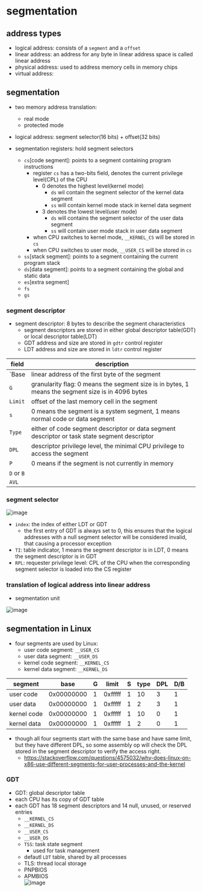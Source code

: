 # segmentation

## address types
* logical address: consists of a `segment` and a `offset`
* linear address: an address for any byte in linear address space is called linear address
* physical address: used to address memory cells in memory chips
* virtual address:


## segmentation
* two memory address translation:
    * real mode
    * protected mode

* logical address: segment selector(16 bits) + offset(32 bits)
* segmentation registers: hold segment selectors
    * `cs`[code segment]: points to a segment containing program instructions
        * register `cs` has a two-bits field, denotes the current privilege level(CPL) of the CPU
            * 0 denotes the highest level(kernel mode)
                * `ds` wil contain the segment selector of the kernel data segment
                * `ss` will contain kernel mode stack in kernel data segment
            * 3 denotes the lowest level(user mode)
                * `ds` will contains the segment selector of the user data segment
                * `ss` will contain user mode stack in user data segment
        * when CPU switches to kernel mode, `__KERNEL_CS` will be stored in `cs`
        * when CPU switches to user mode, `__USER_CS` will be stored in `cs`
    * `ss`[stack segment]: points to a segment containing the current program stack
    * `ds`[data segment]: points to a segment containing the global and static data
    * `es`[extra segment]
    * `fs`
    * `gs`

### segment descriptor


* segment descriptor: 8 bytes to describe the segment characteristics
    * segment descriptors are stored in either global descriptor table(GDT) or local descriptor table(LDT)
    * GDT address and size are stored in `gdtr` control register
    * LDT address and size are stored in `ldtr` control register

| field      | description                                                                                       |
| ---------- | ------------------------------------------------------------------------------------------------- |
| `Base      | linear address of the first byte of the segment                                                   |
| `G`        | granularity flag: 0 means the segment size is in bytes, 1 means the segment size is in 4096 bytes |
| `Limit`    | offset of the last memory cell in the segment                                                     |
| `s`        | 0 means the segment is a system segment, 1 means normal code or data segment                      |
| `Type`     | either of code segment descriptor or data segment descriptor or task state segment descriptor     |
| `DPL`      | descriptor privilege level, the minimal CPU privilege to access the segment                       |
| `P`        | 0 means if the segment is not currently in memory                                                 |
| `D` or `B` |                                                                                                   |
| `AVL`      |                                                                                                   |

### segment selector

![image](https://user-images.githubusercontent.com/35479537/174082021-5c302bf7-3fb7-4981-b83d-da4f16b6a69e.png)

* `index`: the index of either LDT or GDT
    * the first entry of GDT is always set to 0, this ensures that the logical addresses with a null segment selector will be considered invalid, that causing a processor exception
* `TI`: table indicator, 1 means the segment descriptor is in LDT, 0 means the segment descriptor is in GDT
* `RPL`: requester privilege level: CPL of the CPU when the corresponding segment selector is loaded into the CS register

### translation of logical address into linear address
* segmentation unit

![image](https://user-images.githubusercontent.com/35479537/174083442-02629656-e29a-4e42-aad6-6d883dbade6e.png)

## segmentation in Linux
* four segments are used by Linux:
    * user code segment: `__USER_CS`
    * user data segment: `__USER_DS`
    * kernel code segment: `__KERNEL_CS`
    * kernel data segment: `__KERNEL_DS`

| segment     | base       | G   | limit   | S   | type | DPL | D/B |
| ----------- | ---------- | --- | ------- | --- | ---- | --- | --- |
| user code   | 0x00000000 | 1   | 0xfffff | 1   | 10   | 3   | 1   |
| user data   | 0x00000000 | 1   | 0xfffff | 1   | 2    | 3   | 1   |
| kernel code | 0x00000000 | 1   | 0xfffff | 1   | 10   | 0   | 1   |
| kernel data | 0x00000000 | 1   | 0xfffff | 1   | 2    | 0   | 1   |

* though all four segments start with the same base and have same limit, but they have different DPL, so some assembly op will check the DPL stored in the segment descriptor to verify the access right.
    * https://stackoverflow.com/questions/4575032/why-does-linux-on-x86-use-different-segments-for-user-processes-and-the-kernel


### GDT
* GDT: global descriptor table
* each CPU has its copy of GDT table
* each GDT has 18 segment descriptors and 14 null, unused, or reserved entries
    * `__KERNEL_CS`
    * `__KERNEL_DS`
    * `__USER_CS`
    * `__USER_DS`
    * `TSS`: task state segment
        * used for task management
    * defautl `LDT` table, shared by all processes
    * TLS: thread local storage
    * PNPBIOS
    * APMBIOS   
![image](https://user-images.githubusercontent.com/35479537/175805524-11985bde-0a40-4bc7-a463-dae95ed5e48f.png)

